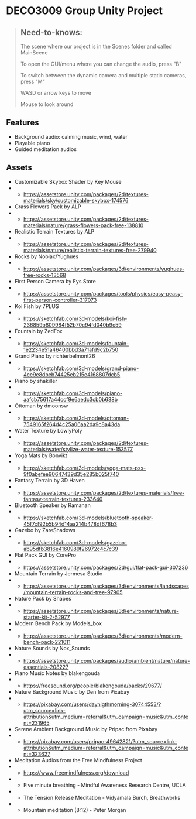 # DECO3009 Group Unity Project


> ## Need-to-knows: 
> The scene where our project is in the Scenes folder and called MainScene
>
> To open the GUI/menu where you can change the audio, press "B"
>
> To switch between the dynamic camera and multiple static cameras, press "M" 
>
> WASD or arrow keys to move
>
> Mouse to look around

## Features
- Background audio: calming music, wind, water
- Playable piano
- Guided meditation audios

## Assets
- Customizable Skybox Shader by Key Mouse
- - https://assetstore.unity.com/packages/2d/textures-materials/sky/customizable-skybox-174576
- Grass Flowers Pack by ALP
- - https://assetstore.unity.com/packages/2d/textures-materials/nature/grass-flowers-pack-free-138810
- Realistic Terrain Textures by ALP
- - https://assetstore.unity.com/packages/2d/textures-materials/nature/realistic-terrain-textures-free-279940
- Rocks by Nobiax/Yughues
- - https://assetstore.unity.com/packages/3d/environments/yughues-free-rocks-13568
- First Person Camera by Eys Store
- - https://assetstore.unity.com/packages/tools/physics/easy-peasy-first-person-controller-317073
- Koi Fish by 7PLUS
- - https://sketchfab.com/3d-models/koi-fish-236859b809984f52b70c94fd040b9c59
- Fountain by ZedFox
- - https://sketchfab.com/3d-models/fountain-1e2234e51a46400bbd3a71afd9c2b750
- Grand Piano by richterbelmont26
- - https://sketchfab.com/3d-models/grand-piano-4ce9e8dbeb74425eb215e4168807dcb5
- Piano by shakiller
- - https://sketchfab.com/3d-models/piano-aafcb75617a44ccf9e6aedc3cb0b638b
- Ottoman by dmoonsw
- - https://sketchfab.com/3d-models/ottoman-7549165f264d4c25a06aa2da9c8a43da
- Water Texture by LowlyPoly
- - https://assetstore.unity.com/packages/2d/textures-materials/water/stylize-water-texture-153577
- Yoga Mats by Bonvikt
- - https://sketchfab.com/3d-models/yoga-mats-psx-9f0abefee90647439d35e285b025f740
- Fantasy Terrain by 3D Haven
- - https://assetstore.unity.com/packages/2d/textures-materials/free-fantasy-terrain-textures-233640
- Bluetooth Speaker by Ramanan
- - https://sketchfab.com/3d-models/bluetooth-speaker-45f7cf92b5b94d14aa214b478df678b3
- Gazebo by ZareShadows
- - https://sketchfab.com/3d-models/gazebo-ab95dfb3816e4160989f26972c4c7c39
- Flat Pack GUI by CorePro
- - https://assetstore.unity.com/packages/2d/gui/flat-pack-gui-307236
- Mountain Terrain by Jermesa Studio
- - https://assetstore.unity.com/packages/3d/environments/landscapes/mountain-terrain-rocks-and-tree-97905
- Nature Pack by Shapes
- - https://assetstore.unity.com/packages/3d/environments/nature-starter-kit-2-52977
- Modern Bench Pack by Models_box
- - https://assetstore.unity.com/packages/3d/environments/modern-bench-pack-221011
- Nature Sounds by Nox_Sounds
- - https://assetstore.unity.com/packages/audio/ambient/nature/nature-essentials-208227
- Piano Music Notes by blakengouda
- - https://freesound.org/people/blakengouda/packs/29677/
- Nature Background Music by Den from Pixabay
- - https://pixabay.com/users/daynigthmorning-30744553/?utm_source=link-attribution&utm_medium=referral&utm_campaign=music&utm_content=231965
- Serene Ambient Background Music by Pripac from Pixabay
- - https://pixabay.com/users/pripac-49642821/?utm_source=link-attribution&utm_medium=referral&utm_campaign=music&utm_content=323627
- Meditation Audios from the Free Mindfulness Project 
- - https://www.freemindfulness.org/download
- - Five minute breathing - Mindful Awareness Research Centre, UCLA
- - The Tension Release Meditation - Vidyamala Burch, Breathworks
- - Mountain meditation (8:12) - Peter Morgan


